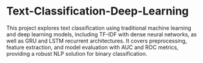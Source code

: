 # Text-Classification-Deep-Learning
This project explores text classification using traditional machine learning and deep learning models, including TF-IDF with dense neural networks, as well as GRU and LSTM recurrent architectures. It covers preprocessing, feature extraction, and model evaluation with AUC and ROC metrics, providing a robust NLP solution for binary classification.
